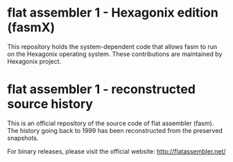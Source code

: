 # flat assembler 1 - Hexagonix edition (fasmX)

This repository holds the system-dependent code that allows fasm to run on the Hexagonix operating system. These contributions are maintained by Hexagonix project.

# flat assembler 1 - reconstructed source history

This is an official repository of the source code of flat assembler (fasm). The history going back to 1999 has been reconstructed from the preserved snapshots.

For binary releases, please visit the official website: http://flatassembler.net/

